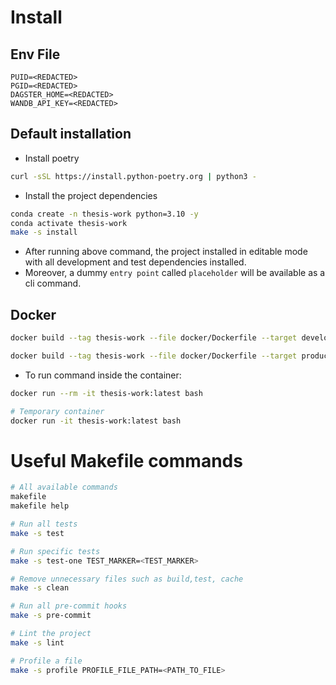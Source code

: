 # Install

## Env File

```env
PUID=<REDACTED>
PGID=<REDACTED>
DAGSTER_HOME=<REDACTED>
WANDB_API_KEY=<REDACTED>
```

## Default installation

- Install poetry

```bash
curl -sSL https://install.python-poetry.org | python3 -
```

- Install the project dependencies

```bash
conda create -n thesis-work python=3.10 -y
conda activate thesis-work
make -s install
```

- After running above command, the project installed in editable mode with all development and test dependencies installed.
- Moreover, a dummy `entry point` called `placeholder` will be available as a cli command.

## Docker

```bash
docker build --tag thesis-work --file docker/Dockerfile --target development .

docker build --tag thesis-work --file docker/Dockerfile --target production .
```

- To run command inside the container:

```bash
docker run --rm -it thesis-work:latest bash

# Temporary container
docker run -it thesis-work:latest bash
```

# Useful Makefile commands

```bash
# All available commands
makefile
makefile help

# Run all tests
make -s test

# Run specific tests
make -s test-one TEST_MARKER=<TEST_MARKER>

# Remove unnecessary files such as build,test, cache
make -s clean

# Run all pre-commit hooks
make -s pre-commit

# Lint the project
make -s lint

# Profile a file
make -s profile PROFILE_FILE_PATH=<PATH_TO_FILE>
```
